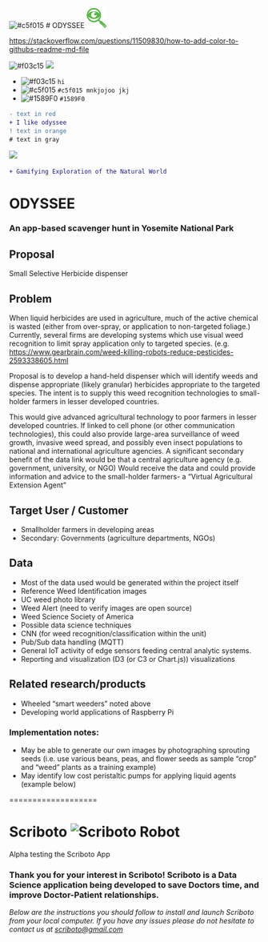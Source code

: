 
![#c5f015](https://placehold.it/15/c5f015/000000?text=+) # ODYSSEE <img src="https://github.com/Final-Capstone-Nature-Scavenger-Hunt/Nature-Scavenger-Hunt/blob/master/odyssee_logo.png" alt="Scriboto Robot" width="40px" height="40px">


https://stackoverflow.com/questions/11509830/how-to-add-color-to-githubs-readme-md-file

![#f03c15](https://placehold.it/100/ffffff/ff0000?text=hello)
![](https://placehold.it/100/ffffff/008000?text=ODYSSEE)
- ![#f03c15](https://placehold.it/15/f03c15/000000?text=+) `hi`
- ![#c5f015](https://placehold.it/15/c5f015/000000?text=+) `#c5f015 mnkjojoo jkj`
- ![#1589F0](https://placehold.it/15/1589F0/000000?text=+) `#1589F0`


```diff
- text in red
+ I like odyssee
! text in orange
# text in gray
```

![](https://placehold.it/200/ffffff/006400?text=**ODYSSEE**)
```diff
+ Gamifying Exploration of the Natural World
```

# ODYSSEE  
### An app-based scavenger hunt in Yosemite National Park

## Proposal

Small Selective Herbicide dispenser

## Problem

When liquid herbicides are used in agriculture, much of the active chemical is wasted
(either from over-spray, or application to non-targeted foliage.) Currently, several firms
are developing systems which use visual weed recognition to limit spray application only
to targeted species.
(e.g. https://www.gearbrain.com/weed-killing-robots-reduce-pesticides-2593338605.html

Proposal is to develop a hand-held dispenser which will identify weeds and dispense
appropriate (likely granular) herbicides appropriate to the targeted species. The
intent is to supply this weed recognition technologies to small-holder farmers in lesser
developed countries.

This would give advanced agricultural technology to poor farmers in lesser developed
countries. If linked to cell phone (or other communication technologies), this could also
provide large-area surveillance of weed growth, invasive weed spread, and possibly
even insect populations to national and international agriculture agencies.
A significant secondary benefit of the data link would be that a central agriculture
agency (e.g. government, university, or NGO) Would receive the data and could provide
information and advice to the small-holder farmers- a “Virtual Agricultural Extension
Agent”

## Target User / Customer

- Smallholder farmers in developing areas
- Secondary: Governments (agriculture departments, NGOs)

## Data
- Most of the data used would be generated within the project itself
- Reference Weed Identification images
- UC weed photo library
- Weed Alert (need to verify images are open source)
- Weed Science Society of America
- Possible data science techniques
- CNN (for weed recognition/classification within the unit)
- Pub/Sub data handling (MQTT)
- General IoT activity of edge sensors feeding central analytic systems.
- Reporting and visualization (D3 (or C3 or Chart.js)) visualizations

## Related research/products

- Wheeled “smart weeders” noted above
- Developing world applications of Raspberry Pi

### Implementation notes:
- May be able to generate our own images by photographing sprouting seeds (i.e. use various
beans, peas, and flower seeds as sample “crop” and “weed” plants as a training example)
- May identify low cost peristaltic pumps for applying liquid agents (example below)


===================
# Scriboto <img src="https://github.com/timothyjhurt/scriboto-app/blob/master/scriboto-app/static/scriboto_logo.png" alt="Scriboto Robot" width="40px" height="40px">
Alpha testing the Scriboto App

### Thank you for your interest in Scriboto! Scriboto is a Data Science application being developed to save Doctors time, and improve Doctor-Patient relationships.

*Below are the instructions you should follow to install and launch Scriboto from your local computer. If you have any issues please do not hesitate to contact us at scriboto@gmail.com*

<br/>
